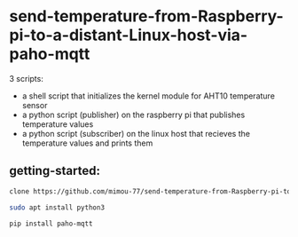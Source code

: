# send-temperature-from-Raspberry-pi-to-a-distant-Linux-host-via-paho-mqtt
3 scripts:
* a shell script that initializes the kernel module for AHT10 temperature sensor
* a python script (publisher) on the raspberry pi that publishes temperature values
* a python script (subscriber) on the linux host that recieves the temperature values and prints them
## getting-started:

```bash
clone https://github.com/mimou-77/send-temperature-from-Raspberry-pi-to-a-distant-Linux-host-via-paho-mqtt.git
```
```bash
sudo apt install python3
```
```bash
pip install paho-mqtt
```


